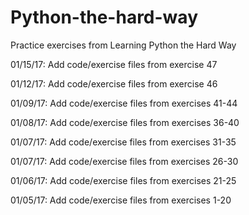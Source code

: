 # Python-the-hard-way
Practice exercises from Learning Python the Hard Way

01/15/17: Add code/exercise files from exercise 47

01/12/17: Add code/exercise files from exercise 46

01/09/17: Add code/exercise files from exercises 41-44

01/08/17: Add code/exercise files from exercises 36-40

01/07/17: Add code/exercise files from exercises 31-35

01/07/17: Add code/exercise files from exercises 26-30

01/06/17: Add code/exercise files from exercises 21-25

01/05/17: Add code/exercise files from exercises 1-20
